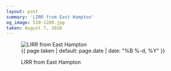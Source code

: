 ```yaml
---
layout: post
summary: 'LIRR from East Hampton'
og_image: 510-1280.jpg
taken: August 7, 2016
---
```


<figure class="post" data-src="{{ site.assets_url }}/{{ page.og_image }}" data-sub-html='#caption-{{ page.id | remove_first: "/" }}'>
<img alt="LIRR from East Hampton" sizes="(min-width: 700px) 50vw, calc(100vw - 2rem)" src="{{ site.assets_url }}/510-640.jpg" srcset="{{ site.assets_url }}/510-1280.jpg 1280w, {{ site.assets_url }}/510-960.jpg 960w, {{ site.assets_url }}/510-640.jpg 640w, {{ site.assets_url }}/510-320.jpg 320w"/>
<figcaption id='caption-{{ page.id | remove_first: "/" }}'>
<time>{{ page.taken | default: page.date | date: "%B %-d, %Y" }}</time>
<p>LIRR from East Hampton</p>
</figcaption>
</figure>

